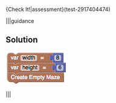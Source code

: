 
{Check It!|assessment}(test-2917404474)

|||guidance
## Solution

![](.guides/img/challenge-4.png)

|||
